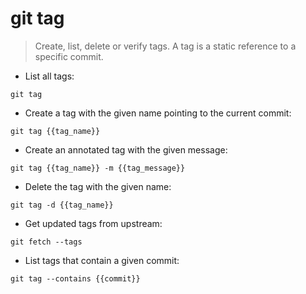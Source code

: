 # git tag

> Create, list, delete or verify tags.
> A tag is a static reference to a specific commit.

- List all tags:

`git tag`

- Create a tag with the given name pointing to the current commit:

`git tag {{tag_name}}`

- Create an annotated tag with the given message:

`git tag {{tag_name}} -m {{tag_message}}`

- Delete the tag with the given name:

`git tag -d {{tag_name}}`

- Get updated tags from upstream:

`git fetch --tags`

- List tags that contain a given commit:

`git tag --contains {{commit}}`

